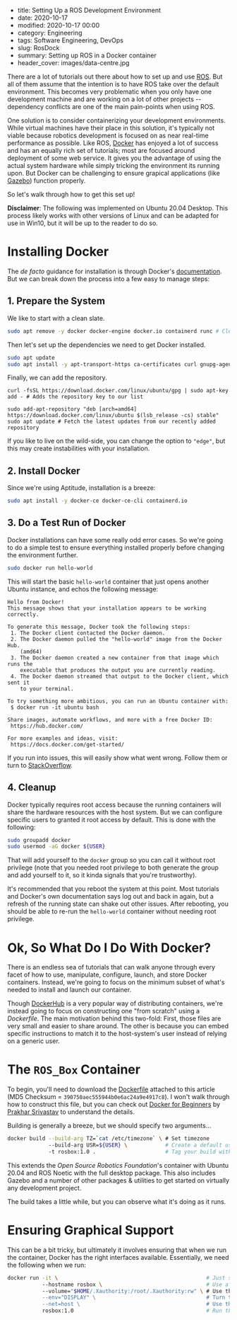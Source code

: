 - title: Setting Up a ROS Development Environment
- date: 2020-10-17
- modified: 2020-10-17 00:00
- category: Engineering
- tags: Software Engineering, DevOps
- slug: RosDock
- summary: Setting up ROS in a Docker container
- header_cover: images/data-centre.jpg

There are a lot of tutorials out there about how to set up and use [ROS](https://www.ros.org). But all of them assume that the intention is to have ROS take over the default environment. This becomes very problematic when you only have one development machine and are working on a lot of other projects -- dependency conflicts are one of the main pain-points when using ROS.

One solution is to consider containerizing your development environments. While virtual machines have their place in this solution, it's typically not viable because robotics development is focused on as near real-time performance as possible. Like ROS, [Docker](https://www.docker.com) has enjoyed a lot of success and has an equally rich set of tutorials; most are focused around deployment of some web service. It gives you the advantage of using the actual system hardware while simply tricking the environment its running upon. But Docker can be challenging to ensure grapical applications (like [Gazebo](https://gazebosim.org)) function properly.

So let's walk through how to get this set up!

**Disclaimer**: The following was implemented on Ubuntu 20.04 Desktop. This process likely works with other versions of Linux and can be adapted for use in Win10, but it will be up to the reader to do so.



# Installing Docker
The *de facto* guidance for installation is through Docker's [documentation](https://docs.docker.com/engine/install/ubuntu/). But we can break down the process into a few easy to manage steps:


## 1. Prepare the System
We like to start with a clean slate.

```bash
sudo apt remove -y docker docker-engine docker.io containerd runc # Clean-slate
```

Then let's set up the dependencies we need to get Docker installed.
```bash
sudo apt update
sudo apt install -y apt-transport-https ca-certificates curl gnupg-agent software-properties-common
```

Finally, we can add the repository.
```
curl -fsSL https://download.docker.com/linux/ubuntu/gpg | sudo apt-key add - # Adds the repository key to our list

sudo add-apt-repository "deb [arch=amd64] https://download.docker.com/linux/ubuntu $(lsb_release -cs) stable"
sudo apt update # Fetch the latest updates from our recently added repository
```

If you like to live on the wild-side, you can change the option to `"edge"`, but this may create instabilities with your installation.


## 2. Install Docker
Since we're using Aptitude, installation is a breeze:
```bash
sudo apt install -y docker-ce docker-ce-cli containerd.io
```


## 3. Do a Test Run of Docker
Docker installations can have some really odd error cases. So we're going to do a simple test to ensure everything installed properly before changing the environment further.
```bash
sudo docker run hello-world
```

This will start the basic `hello-world` container that just opens another Ubuntu instance, and echos the following message:

```
Hello from Docker!
This message shows that your installation appears to be working correctly.

To generate this message, Docker took the following steps:
 1. The Docker client contacted the Docker daemon.
 2. The Docker daemon pulled the "hello-world" image from the Docker Hub.
    (amd64)
 3. The Docker daemon created a new container from that image which runs the
    executable that produces the output you are currently reading.
 4. The Docker daemon streamed that output to the Docker client, which sent it
    to your terminal.

To try something more ambitious, you can run an Ubuntu container with:
 $ docker run -it ubuntu bash

Share images, automate workflows, and more with a free Docker ID:
 https://hub.docker.com/

For more examples and ideas, visit:
 https://docs.docker.com/get-started/
```

If you run into issues, this will easily show what went wrong. Follow them or turn to [StackOverflow](https://stackoverflow.com).


## 4. Cleanup
Docker typically requires root access because the running containers will share the hardware resources with the host system. But we can configure specific users to granted it root access by default. This is done with the following:
```bash
sudo groupadd docker
sudo usermod -aG docker ${USER}
```

That will add yourself to the `docker` group so you can call it without root privilege (note that you needed root privilege to both generate the group and add yourself to it, so it kinda signals that you're trustworthy).

It's recommended that you reboot the system at this point. Most tutorials and Docker's own documentation says log out and back in again, but a refresh of the running state can shake out other issues. After rebooting, you should be able to re-run the `hello-world` container without needing root privilege.



# Ok, So What Do I Do With Docker?
There is an endless sea of tutorials that can walk anyone through every facet of how to use, manipulate, configure, launch, and store Docker containers. Instead, we're going to focus on the minimum subset of what's needed to install and launch our container.

Though [DockerHub](https://hub.docker.com/) is a very popular way of distributing containers, we're instead going to focus on constructing one "from scratch" using a *Dockerfile*. The main motivation behind this two-fold: First, those files are very small and easier to share around. The other is because you can embed specific instructions to match it to the host-system's user instead of relying on a generic user.



# The `ROS_Box` Container
To begin, you'll need to download the [Dockerfile](https://github.com/jhill515/RosBox/blob/main/Dockerfile) attached to this article (MD5 Checksum = `390750aec555944b0e6ac24a9e4917c8`). I won't walk through how to construct this file, but you can check out [Docker for Beginners](https://docker-curriculum.com/#dockerfile) by [Prakhar Srivastav](https://prakhar.me/) to understand the details.

Building is generally a breeze, but we should specify two arguments...

```bash
docker build --build-arg TZ=`cat /etc/timezone` \ # Set timezone
             --build-arg USR=${USER} \            # Create a default user for yourself
             -t rosbox:1.0 .                      # Tag your build with a meaningful name and use Dockerfile here
```

This extends the *Open Source Robotics Foundation*'s container with Ubuntu 20.04 and ROS Noetic with the full desktop package. This also includes Gazebo and a number of other packages & utilities to get started on virtually any development project.

The build takes a little while, but you can observe what it's doing as it runs.



# Ensuring Graphical Support
This can be a bit tricky, but ultimately it involves ensuring that when we run the container, Docker has the right interfaces available. Essentially, we need the following when we run:

```bash
docker run -it \                                               # Just starts the interactive session
           --hostname rosbox \                                 # Use a good name
           --volume="$HOME/.Xauthority:/root/.Xauthority:rw" \ # Use the host's display authority credentials
           --env="DISPLAY" \                                   # Turn the display on
           --net=host \                                        # Use the host's network connections
           rosbox:1.0                                          # Run the container we just built
```
